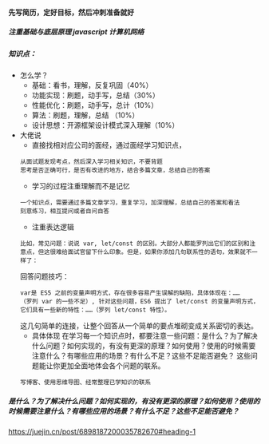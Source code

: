 #### 先写简历，定好目标，然后冲刺准备就好
##### 注重基础与底层原理 javascript 计算机网络
##### 知识点： 
  - 怎么学？ 
    - 基础：看书，理解，反复巩固（40%）
    - 功能实现：刷题，动手写，总结（30%）
    - 性能优化：刷题，动手写，总计（10%）
    - 算法：刷题，理解，总结 （10%）
    - 设计思想：开源框架设计模式深入理解（10%）
  - 大佬说
    - 直接找相对应公司的面经，通过面经学习知识点，
    ```
    从面试题发现考点，然后深入学习相关知识，不要背题
    思考是否正确可行，是否有改进的地方，结合多篇文章，总结自己的答案
    ```
    - 学习的过程注重理解而不是记忆
    ```
    一个知识点，需要通过多篇文章学习，重复学习，加深理解，总结自己的答案和看法
    刻意练习，相互提问或者自问自答
    ```
    - 注重表达逻辑
    ```
    比如，常见问题：说说 var, let/const 的区别。大部分人都能罗列出它们的区别和注意点，但这很难给面试官留下什么印象。但是，如果你添加几句联系性的语句，效果就不一样了：
    ```
    回答问题技巧：
    ```
    var是 ES5 之前的变量声明方式，存在很多容易产生误解的缺陷，具体体现在：……
    （罗列 var 的一些不足）, 针对这些问题，ES6 提出了 let/const 的变量声明方式，
    它们具有一些新的特性：……（罗列 let/const 特性）。
    ```
    这几句简单的连接，让整个回答从一个简单的要点堆砌变成关系密切的表达。
    - 具体体现
    在学习每一个知识点时，都要注意一些问题：是什么？为了解决什么问题？如何实现的，有没有更深的原理？如何使用？使用的时候需要注意什么？有哪些应用的场景？有什么不足？这些不足能否避免？ 这些问题能让你更加全面地体会各个问题的联系。
    ```
    写博客、使用思维导图、经常整理已学知识的联系
    ```
    
##### 是什么？为了解决什么问题？如何实现的，有没有更深的原理？如何使用？使用的时候需要注意什么？有哪些应用的场景？有什么不足？这些不足能否避免？



https://juejin.cn/post/6898187200035782670#heading-1